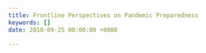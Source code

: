 ```yaml
---
title: Frontline Perspectives on Pandemic Preparedness
keywords: []
date: 2018-09-25 00:00:00 +0000

---
```

